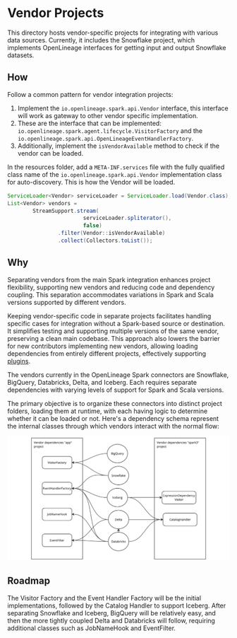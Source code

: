# Vendor Projects

This directory hosts vendor-specific projects for integrating with various data sources.
Currently, it includes the Snowflake project, which implements OpenLineage interfaces for getting input and output Snowflake datasets.

## How
Follow a common pattern for vendor integration projects:
1. Implement the `io.openlineage.spark.api.Vendor` interface, this interface will work as gateway to other vendor specific implementation.
2. These are the interface that can be implemented: `io.openlineage.spark.agent.lifecycle.VisitorFactory` and the `io.openlineage.spark.api.OpenLineageEventHandlerFactory`.
3. Additionally, implement the `isVendorAvailable` method to check if the vendor can be loaded.

In the resources folder, add a `META-INF.services` file with the fully qualified class name of the `io.openlineage.spark.api.Vendor` implementation class for auto-discovery.
This is how the Vendor will be loaded.
```java
ServiceLoader<Vendor> serviceLoader = ServiceLoader.load(Vendor.class);
List<Vendor> vendors =
        StreamSupport.stream(
                        serviceLoader.spliterator(),
                        false)
                .filter(Vendor::isVendorAvailable)
                .collect(Collectors.toList());
```

## Why
Separating vendors from the main Spark integration enhances project flexibility,
supporting new vendors and reducing code and dependency coupling.
This separation accommodates variations in Spark and Scala versions supported by different vendors.

Keeping vendor-specific code in separate projects facilitates handling specific cases for integration without a Spark-based source or destination.
It simplifies testing and supporting multiple versions of the same vendor, preserving a clean main codebase.
This approach also lowers the barrier for new contributors implementing new vendors,
allowing loading dependencies from entirely different projects, effectively supporting [plugins](https://github.com/OpenLineage/OpenLineage/issues/2162).

The vendors currently in the OpenLineage Spark connectors are Snowflake, BigQuery, Databricks, Delta, and Iceberg.
Each requires separate dependencies with varying levels of support for Spark and Scala versions.

The primary objective is to organize these connectors into distinct project folders, loading them at runtime,
with each having logic to determine whether it can be loaded or not.
Here's a dependency schema represent the internal classes through which vendors interact with the normal flow:

![dependency_schema.png](docs%2Fassets%2Fdependency_schema.png)

## Roadmap
The Visitor Factory and the Event Handler Factory will be the initial implementations,
followed by the Catalog Handler to support Iceberg.
After separating Snowflake and Iceberg, BigQuery will be relatively easy,
and then the more tightly coupled Delta and Databricks will follow,
requiring additional classes such as JobNameHook and EventFilter.